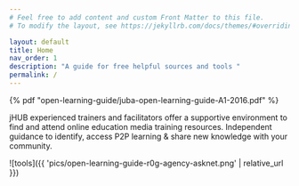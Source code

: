 ```yaml
---
# Feel free to add content and custom Front Matter to this file.
# To modify the layout, see https://jekyllrb.com/docs/themes/#overriding-theme-defaults

layout: default
title: Home
nav_order: 1
description: "A guide for free helpful sources and tools "
permalink: /
---
```


 {% pdf "open-learning-guide/juba-open-learning-guide-A1-2016.pdf" %}
 
  jHUB experienced trainers and facilitators offer a supportive environment to find and attend online education media training resources. Independent guidance to identify, access P2P learning & share new knowledge with your community.

  ![tools]({{ 'pics/open-learning-guide-r0g-agency-asknet.png' | relative_url }})
